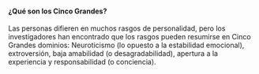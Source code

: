 #### ¿Qué son los Cinco Grandes?

Las personas difieren en muchos rasgos de personalidad, pero los investigadores han encontrado que los rasgos pueden resumirse en Cinco Grandes dominios: Neuroticismo (lo opuesto a la estabilidad emocional), extroversión, baja amabilidad (o desagradabilidad), apertura a la experiencia y responsabilidad (o conciencia).

